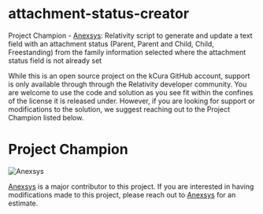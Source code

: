 # attachment-status-creator
Project Champion - [Anexsys](http://anexsys.com/): Relativity script to generate and update a text field with an attachment status (Parent, Parent and Child, Child, Freestanding) from the family information selected where the attachment status field is not already set

While this is an open source project on the kCura GitHub account, support is only available through through the Relativity developer community. You are welcome to use the code and solution as you see fit within the confines of the license it is released under. However, if you are looking for support or modifications to the solution, we suggest reaching out to the Project Champion listed below.

# Project Champion 
![Anexsys](http://anexsys.com/wp-content/uploads/2017/01/Anexsys-Green-small.png "Anexsys")

[Anexsys](http://anexsys.com/) is a major contributor to this project.  If you are interested in having modifications made to this project, please reach out to [Anexsys](http://anexsys.com/) for an estimate. 
